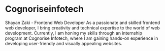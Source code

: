 # Cognoriseinfotech
Shayan Zaki - Frontend Web Developer As a passionate and skilled frontend web developer, I bring creativity and technical expertise to the world of web development. Currently, I am honing my skills through an internship program at Cognorise Infotech, where I am gaining hands-on experience in developing user-friendly and visually appealing websites.

